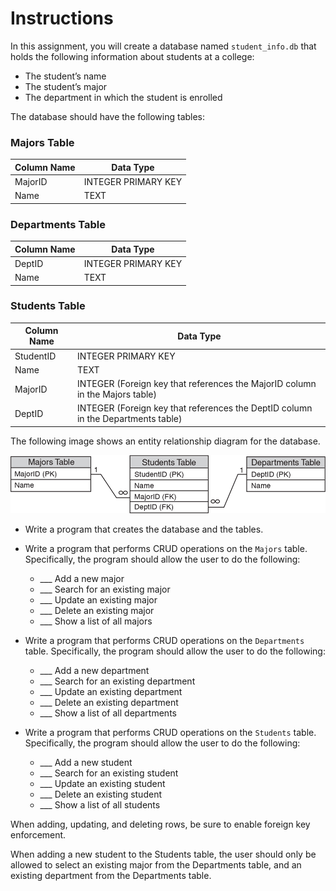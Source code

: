 # Instructions 

In this assignment, you will create a database named `student_info.db` that holds the following information about students at a college:

* The student’s name
* The student’s major
* The department in which the student is enrolled 

The database should have the following tables:

### Majors Table

| Column Name | Data Type |
| ----------- | --------- |
| MajorID | INTEGER PRIMARY KEY |
| Name | TEXT |

### Departments Table

| Column Name | Data Type |
| ----------- | --------- |
| DeptID | INTEGER PRIMARY KEY |
| Name | TEXT |

### Students Table

| Column Name | Data Type |
| ----------- | --------- |
| StudentID | INTEGER PRIMARY KEY |
| Name | TEXT |
| MajorID | INTEGER (Foreign key that references the MajorID column in the Majors table) |
| DeptID | INTEGER (Foreign key that references the DeptID column in the Departments table) |

The following image shows an entity relationship diagram for the database.

![](relational.png)

* Write a program that creates the database and the tables. 

* Write a program that performs CRUD operations on the `Majors` table. Specifically, the program should allow the user to do the following:
  - ___ Add a new major
  - ___ Search for an existing major 
  - ___ Update an existing major 
  - ___ Delete an existing major 
  - ___ Show a list of all majors 

* Write a program that performs CRUD operations on the `Departments` table. Specifically, the program should allow the user to do the following:
  - ___ Add a new department 
  - ___ Search for an existing department 
  - ___ Update an existing department 
  - ___ Delete an existing department 
  - ___ Show a list of all departments 

* Write a program that performs CRUD operations on the `Students` table. Specifically, the program should allow the user to do the following: 
  - ___ Add a new student
  - ___ Search for an existing student 
  - ___ Update an existing student 
  - ___ Delete an existing student 
  - ___ Show a list of all students

When adding, updating, and deleting rows, be sure to enable foreign key enforcement. 

When adding a new student to the Students table, the user should only be allowed to select an existing major from the Departments table, and an existing department from the Departments table.
